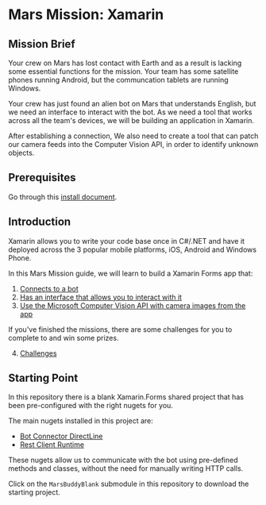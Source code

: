 # Mars Mission: Xamarin

## Mission Brief
Your crew on Mars has lost contact with Earth and as a result is lacking some essential functions for the mission. Your team has some satellite phones running Android, but the communcation tablets are running Windows.

Your crew has just found an alien bot on Mars that understands English, but we need an interface to interact with the bot. As we need a tool that works across all the team's devices, we will be building an application in Xamarin.

After establishing a connection, We also need to create a tool that can patch our camera feeds into the Computer Vision API, in order to identify unknown objects.

## Prerequisites
Go through this [install document](https://github.com/jamesleeht/MarsXamarin/blob/master/INSTALL.md).

## Introduction
Xamarin allows you to write your code base once in C#/.NET and have it deployed across the 3 popular mobile platforms, iOS, Android and Windows Phone.

In this Mars Mission guide, we will learn to build a Xamarin Forms app that:

1. [Connects to a bot](https://github.com/jamesleeht/MarsXamarin/blob/master/MISSION1.md)
2. [Has an interface that allows you to interact with it](https://github.com/jamesleeht/MarsXamarin/blob/master/MISSION2.md)
3. [Use the Microsoft Computer Vision API with camera images from the app](https://github.com/jamesleeht/MarsXamarin/blob/master/MISSION3.md)

If you've finished the missions, there are some challenges for you to complete to and win some prizes.

4. [Challenges](https://github.com/jamesleeht/MarsXamarin/blob/master/CHALLENGES.md)

## Starting Point
In this repository there is a blank Xamarin.Forms shared project that has been pre-configured with the right nugets for you.

The main nugets installed in this project are:
- [Bot Connector DirectLine](https://www.nuget.org/packages/Microsoft.Bot.Connector.DirectLine/3.0.0)
- [Rest Client Runtime](https://www.nuget.org/packages/Microsoft.Rest.ClientRuntime/)

These nugets allow us to communicate with the bot using pre-defined methods and classes, without the need for manually writing HTTP calls.

Click on the `MarsBuddyBlank` submodule in this repository to download the starting project. 